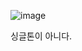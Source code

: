 ![image](https://user-images.githubusercontent.com/108928206/181727582-4cc018da-8fdd-489c-b3fc-08f9739bba39.png)

싱글톤이 아니다.

